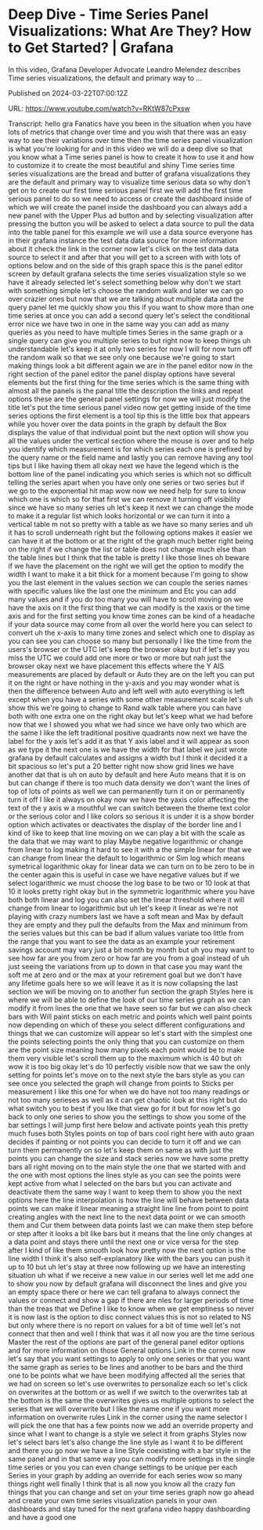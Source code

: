 # Deep Dive - Time Series Panel Visualizations: What Are They? How to Get Started? | Grafana

In this video, Grafana Developer Advocate Leandro Melendez describes Time series visualizations, the default and primary way to ...

Published on 2024-03-22T07:00:12Z

URL: https://www.youtube.com/watch?v=RKtW87cPxsw

Transcript: hello gra Fanatics have you been in the situation when you have lots of metrics that change over time and you wish that there was an easy way to see their variations over time then the time series panel visualization is what you're looking for and in this video we will do a deep dive so that you know what a Time series panel is how to create it how to use it and how to customize it to create the most beautiful and shiny Time series time series visualizations are the bread and butter of grafana visualizations they are the default and primary way to visualize time serious data so why don't get on to create our first time serious panel first we will add the first time serious panel to do so we need to access or create the dashboard inside of which we will create the panel inside the dashboard you can always add a new panel with the Upper Plus ad button and by selecting visualization after pressing the button you will be asked to select a data source to pull the data into the table panel for this example we will use a data source everyone has in their grafana instance the test data data source for more information about it check the link in the corner now let's click on the test data data source to select it and after that you will get to a screen with with lots of options below and on the side of this graph space this is the panel editor screen by default grafana selects the time series visualization style so we have it already selected let's select something below why don't we start with something simple let's choose the random walk and later we can go over crazier ones but now that we are talking about multiple data and the query panel let me quickly show you this if you want to show more than one time series at once you can add a second query let's select the conditional error nice we have two in one in the same way you can add as many queries as you need to have multiple times Series in the same graph or a single query can give you multiple series to but right now to keep things uh understandable let's keep it at only two series for now I will for now turn off the random walk so that we see only one because we're going to start making things look a bit different again we are in the panel editor now in the right section of the panel editor the panel display options have several elements but the first thing for the time series which is the same thing with almost all the panels is the panal title the description the links and repeat options these are the general panel settings for now we will just modify the title let's put the time serious panel video now get getting inside of the time series options the first element is a tool tip this is the little box that appears while you hover over the data points in the graph by default the Box displays the value of that individual point but the next option will show you all the values under the vertical section where the mouse is over and to help you identify which measurement is for which series each one is prefixed by the query name or the field name and lastly you can remove having any tool tips but I like having them all okay next we have the legend which is the bottom line of the panel indicating you which series is which not so difficult telling the series apart when you have only one series or two series but if we go to the exponential hit map wow now we need help for sure to know which one is which so for that first we can remove it turning off visibility since we have so many series uh let's keep it next we can change the mode to make it a regular list which looks horizontal or we can turn it into a vertical table m not so pretty with a table as we have so many series and uh it has to scroll underneath right but the following options makes it easier we can have it at the bottom or at the right of the graph much better right being on the right if we change the list or table does not change much else than the table lines but I think that the table is pretty I like those lines oh beware if we have the placement on the right we will get the option to modify the width I want to make it a bit thick for a moment because I'm going to show you the last element in the values section we can couple the series names with specific values like the last one the minimum and Etc you can add many values and if you do too many you will have to scroll moving on we have the axis on it the first thing that we can modify is the xaxis or the time axis and for the first setting you know time zones can be kind of a headache if your data source may come from all over the world here you can select to convert uh the x-axis to many time zones and select which one to display as you can see you can choose so many but personally I like the time from the users's browser or the UTC let's keep the browser okay but if let's say you miss the UTC we could add one more or two or more but nah just the browser okay next we have placement this effects where the Y AIS measurements are placed by default or Auto they are on the left you can put it on the right or have nothing in the y-axis and you may wonder what is then the difference between Auto and left well with auto everything is left except when you have a series with some other measurement scale let's uh show this we're going to change to Rand walk table where you can have both with one extra one on the right okay but let's keep what we had before now that we I showed you what we had since we have only two which are the same I like the left traditional positive quadrants now next we have the label for the y axis let's add it as that Y axis label and it will appear as soon as we type it the next one is we have the width for that label we just wrote grafana by default calculates and assigns a width but I think it decided it a bit spacious so let's put a 20 better right now show grid lines we have another dat that is uh on auto by default and here Auto means that it is on but can change if there is too much data density we don't want the lines of top of lots of points as well we can permanently turn it on or permanently turn it off I like it always on okay now we have the yaxis color affecting the text of the y axis w a mouthful we can switch between the theme text color or the serious color and I like colors so serious it is under it is a show border option which activates or deactivates the display of the border line and I kind of like to keep that line moving on we can play a bit with the scale as the data that we may want to play Maybe negative logarithmic or change from linear to log making it hard to see it with a the simple linear for that we can change from linear the default to logarithmic or Sim log which means symetrical logarithmic okay for linear data we can turn on to be zero to be in the center again this is useful in case we have negative values but if we select logarithmic we must choose the log base to be two or 10 look at that 10 it looks pretty right okay but in the symmetric logarithmic where you have both both linear and log you can also set the linear threshold where it will change from linear to logarithmic but uh let's keep it linear as we're not playing with crazy numbers last we have a soft mean and Max by default they are empty and they pull the defaults from the Max and minimum from the series values but this can be bad if allum values variate too little from the range that you want to see the data as an example your retirement savings account may vary just a bit month by month but uh you may want to see how far are you from zero or how far are you from a goal instead of uh just seeing the variations from up to down in that case you may want the soft me at zero and or the max at your retirement goal but we don't have any lifetime goals here so we will leave it as it is now collapsing the last section we will be moving on to another fun section the graph Styles here is where we will be able to define the look of our time series graph as we can modify it from lines the one that we have seen so far but we can also check bars with Will paint sticks on each metric and points which well paint points now depending on which of these you select different configurations and things that we can customize will appear so let's start with the simplest one the points selecting points the only thing that you can customize on them are the point size meaning how many pixels each point would be to make them very visible let's scroll them up to the maximum which is 40 but oh wow it is too big okay let's do 10 perfectly visible now that we saw the only setting for points let's move on to the next style the bars style as you can see once you selected the graph will change from points to Sticks per measurement I like this one for when we do have not too many readings or not too many serieses as well as it can get chaotic look at this right but do what switch you to best if you like that view go for it but for now let's go back to only one series to show you the settings to show you some of the bar settings I will jump first here below and activate points yeah this pretty much fuses both Styles points on top of bars cool right here with auto graan decides if painting or not points you can decide to turn it off and we can turn them permanently on so let's keep them on same as with just the points you can change the size and stack series now we have some pretty bars all right moving on to the main style the one that we started with and the one with most options the lines style as you can see the points were kept active from what I selected on the bars but you can activate and deactivate them the same way I want to keep them to show you the next options here the line interpolation is how the line will behave between data points we can make it linear meaning a straight line line from point to point creating angles with the next line to the next data point or we can smooth them and Cur them between data points last we can make them step before or step after it looks a bit like bars but it means that the line only changes at a data point and stays there until the next one or vice versa for the step after I kind of like them smooth look how pretty now the next option is the line width I think it's also self-explanatory like with the bars you can push it up to 10 but uh let's stay at three now following up we have an interesting situation uh what if we receive a new value in our series well let me add one to show you now by default grafana will disconnect the lines and give you an empty space there or here we can tell grafana to always connect the values or connect and show a gap if there are nles for larger periods of time than the treas that we Define I like to know when we get emptiness so never it is now last is the option to disc connect values this is not so related to NS but only where there is no report on values for a bit of time well let's not connect that then and well I think that was it all now you are the time serious Master the rest of the options are part of the general panel editor options and for more information on those General options Link in the corner now let's say that you want settings to apply to only one series or that you want the same graph as series to be lines and another to be bars and the third one to be points what we have been modifying affected all the series that we had on screen so let's use overwrites to personalize each so let's click on overwrites at the bottom or as well if we switch to the overwrites tab at the bottom is the same the overwrites gives us multiple options to select the series that we will overwrite but I like the name one if you want more information on overwrite rules Link in the corner using the name selector I will pick the one that has a few points now we add an override property and since what I want to change is a style we select it from graphs Styles now let's select bars let's also change the line style as I want it to be different and there you go now we have a line Style coexisting with a bar style in the same panel and in that same way you can modify more settings in the single time series or you you can even change settings to be unique per each Series in your graph by adding an override for each series wow so many things right well finally I think that is all now you know all the crazy fun things that you can change and set on your time series graph now go ahead and create your own time series visualization panels in your own dashboards and stay tuned for the next grafana video happy dashboarding and have a good one


